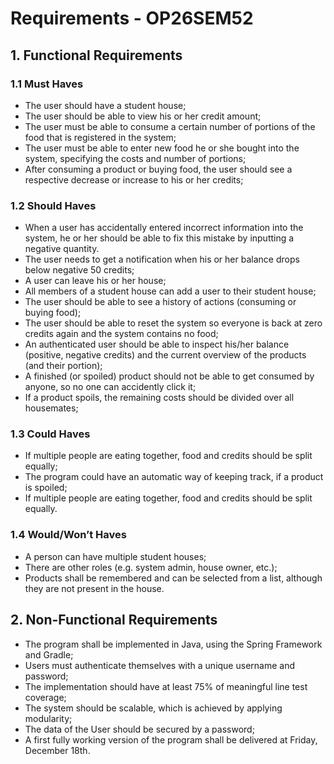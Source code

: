 # Requirements - OP26SEM52
## 1.  Functional Requirements
### 1.1 Must Haves
* The user should have a student house;
* The user should be able to view his or her credit amount;
* The user must be able to consume a certain number of portions of the food that is registered in the system;
* The user must be able to enter new food he or she bought into the system, specifying the costs and number of portions;
* After consuming a product or buying food, the user should see a respective decrease or increase to his or her credits;
### 1.2 Should Haves
* When a user has accidentally entered incorrect information into the system, he or her should be able to fix this mistake by inputting a negative quantity.
* The user needs to get a notification when his or her balance drops below negative 50 credits;
* A user can leave his or her house;
* All members of a student house can add a user to their student house;
* The user should be able to see a history of actions (consuming or buying food);
* The user should be able to reset the system so everyone is back at zero credits again and the system contains no food;
* An authenticated user should be able to inspect his/her balance (positive, negative credits) and the current overview of the products (and their portion);
* A finished (or spoiled) product should not be able to get consumed by anyone, so no one can accidently click it;
* If a product spoils, the remaining costs should be divided over all housemates;
### 1.3 Could Haves
* If multiple people are eating together, food and credits should be split equally;
* The program could have an automatic way of keeping track, if a product is spoiled;
* If multiple people are eating together, food and credits should be split equally.
### 1.4 Would/Won’t Haves
* A person can have multiple student houses;
* There are other roles (e.g. system admin, house owner, etc.);
* Products shall be remembered and can be selected from a list, although they are not present in the house.
## 2. Non-Functional Requirements
* The program shall be implemented in Java, using the Spring Framework and Gradle;
* Users must authenticate themselves with a unique username and password;
* The implementation should have at least 75% of meaningful line test coverage;
* The system should be scalable, which is achieved by applying modularity;
* The data of the User should be secured by a password;
* A first fully working version of the program shall be delivered at Friday, December 18th.